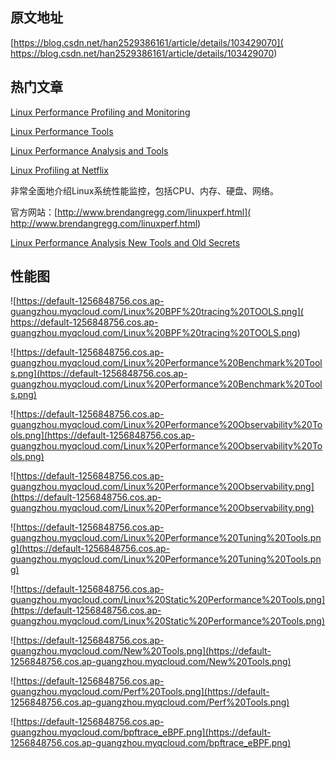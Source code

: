 ## 原文地址
[https://blog.csdn.net/han2529386161/article/details/103429070](
https://blog.csdn.net/han2529386161/article/details/103429070)

## 热门文章
[Linux Performance Profiling and Monitoring](
http://www.ilinuxkernel.com/files/Linux.Performance.Profiling.and.Monitoring.April.2015.pdf)

[Linux Performance Tools](http://www.ilinuxkernel.com/files/Linux.Performance.Tools.Oct.2014.pdf)

[Linux Performance  Analysis and Tools](http://www.ilinuxkernel.com/files/Linux.Performance.Analysis.And.Tools.February.2013.pdf)

[Linux Profiling at Netflix](http://www.ilinuxkernel.com/files/Linux.Profiling.at.Netflix.Feb.2015.pdf)

非常全面地介绍Linux系统性能监控，包括CPU、内存、硬盘、网络。

官方网站：[http://www.brendangregg.com/linuxperf.html](
http://www.brendangregg.com/linuxperf.html)

[Linux Performance Analysis New Tools and Old Secrets](http://www.ilinuxkernel.com/files/LinuxPerfAnalysisNewTools.pdf)

## 性能图

![https://default-1256848756.cos.ap-guangzhou.myqcloud.com/Linux%20BPF%20tracing%20TOOLS.png](
https://default-1256848756.cos.ap-guangzhou.myqcloud.com/Linux%20BPF%20tracing%20TOOLS.png)

![https://default-1256848756.cos.ap-guangzhou.myqcloud.com/Linux%20Performance%20Benchmark%20Tools.png](https://default-1256848756.cos.ap-guangzhou.myqcloud.com/Linux%20Performance%20Benchmark%20Tools.png)

![https://default-1256848756.cos.ap-guangzhou.myqcloud.com/Linux%20Performance%20Observability%20Tools.png](https://default-1256848756.cos.ap-guangzhou.myqcloud.com/Linux%20Performance%20Observability%20Tools.png)


![https://default-1256848756.cos.ap-guangzhou.myqcloud.com/Linux%20Performance%20Observability.png](https://default-1256848756.cos.ap-guangzhou.myqcloud.com/Linux%20Performance%20Observability.png)

![https://default-1256848756.cos.ap-guangzhou.myqcloud.com/Linux%20Performance%20Tuning%20Tools.png](https://default-1256848756.cos.ap-guangzhou.myqcloud.com/Linux%20Performance%20Tuning%20Tools.png)

![https://default-1256848756.cos.ap-guangzhou.myqcloud.com/Linux%20Static%20Performance%20Tools.png](https://default-1256848756.cos.ap-guangzhou.myqcloud.com/Linux%20Static%20Performance%20Tools.png)

![https://default-1256848756.cos.ap-guangzhou.myqcloud.com/New%20Tools.png](https://default-1256848756.cos.ap-guangzhou.myqcloud.com/New%20Tools.png)

![https://default-1256848756.cos.ap-guangzhou.myqcloud.com/Perf%20Tools.png](https://default-1256848756.cos.ap-guangzhou.myqcloud.com/Perf%20Tools.png)

![https://default-1256848756.cos.ap-guangzhou.myqcloud.com/bpftrace_eBPF.png](https://default-1256848756.cos.ap-guangzhou.myqcloud.com/bpftrace_eBPF.png)